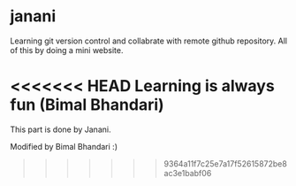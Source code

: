 # janani

Learning git version control and collabrate with remote github repository. All of this by doing a mini website.

<<<<<<< HEAD
Learning is always fun (Bimal Bhandari)
=======
This part is done by Janani.

Modified by Bimal Bhandari :)
>>>>>>> 9364a11f7c25e7a17f52615872be8ac3e1babf06
